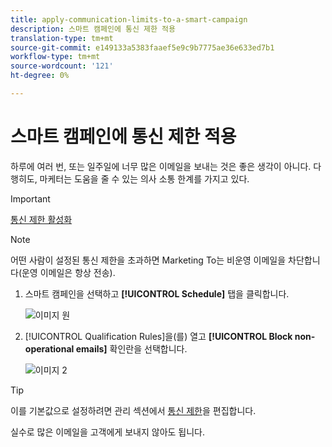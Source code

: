 ```yaml
---
title: apply-communication-limits-to-a-smart-campaign
description: 스마트 캠페인에 통신 제한 적용
translation-type: tm+mt
source-git-commit: e149133a5383faaef5e9c9b7775ae36e633ed7b1
workflow-type: tm+mt
source-wordcount: '121'
ht-degree: 0%

---
```



# 스마트 캠페인에 통신 제한 적용

하루에 여러 번, 또는 일주일에 너무 많은 이메일을 보내는 것은 좋은 생각이 아니다. 다행히도, 마케터는 도움을 줄 수 있는 의사 소통 한계를 가지고 있다.

>[!IMPORTANT]
>
>[통신 제한 활성화](https://docs.marketo.com/display/DOCS/Enable+Communication+Limits)

>[!NOTE]
>
>어떤 사람이 설정된 통신 제한을 초과하면 Marketing To는 비운영 이메일을 차단합니다(운영 이메일은 항상 전송).

1. 스마트 캠페인을 선택하고 **[!UICONTROL Schedule]** 탭을 클릭합니다.

   ![이미지 원](/help/sky/assets/smart-campaigns/apply-communication-limits-to-a-smart-campaign/apply-communication-limits-to-a-smart-campaign-1.png)

1. [!UICONTROL Qualification Rules]을(를) 열고 **[!UICONTROL Block non-operational emails]** 확인란을 선택합니다.

   ![이미지 2](/help/sky/assets/smart-campaigns/apply-communication-limits-to-a-smart-campaign/apply-communication-limits-to-a-smart-campaign-2.png)

>[!TIP]
>
>이를 기본값으로 설정하려면 관리 섹션에서 [통신 제한](https://docs.marketo.com/display/DOCS/Enable+Communication+Limits)을 편집합니다.

실수로 많은 이메일을 고객에게 보내지 않아도 됩니다.
